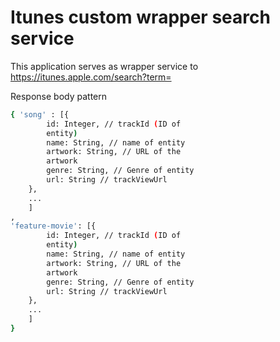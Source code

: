 # Itunes custom wrapper search service

This application serves as wrapper service to https://itunes.apple.com/search?term=<search term>

Response body pattern

```bash
{ 'song' : [{
        id: Integer, // trackId (ID of
        entity)
        name: String, // name of entity
        artwork: String, // URL of the
        artwork
        genre: String, // Genre of entity
        url: String // trackViewUrl
    },
    ...
    ]
,
'feature-movie': [{
        id: Integer, // trackId (ID of
        entity)
        name: String, // name of entity
        artwork: String, // URL of the
        artwork
        genre: String, // Genre of entity
        url: String // trackViewUrl
    },
    ...
    ]
}
```
